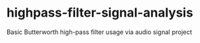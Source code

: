 # highpass-filter-signal-analysis
Basic Butterworth high-pass filter usage via audio signal project
